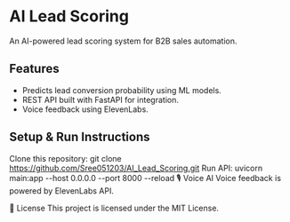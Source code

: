 # AI Lead Scoring 
An AI-powered lead scoring system for B2B sales automation.

## Features
- Predicts lead conversion probability using ML models.
- REST API built with FastAPI for integration.
- Voice feedback using ElevenLabs.

## Setup & Run Instructions
Clone this repository:
   git clone https://github.com/Sree051203/AI_Lead_Scoring.git
Run API:
uvicorn main:app --host 0.0.0.0 --port 8000 --reload
🎙 Voice AI
Voice feedback is powered by ElevenLabs API.

📌 License
This project is licensed under the MIT License.
